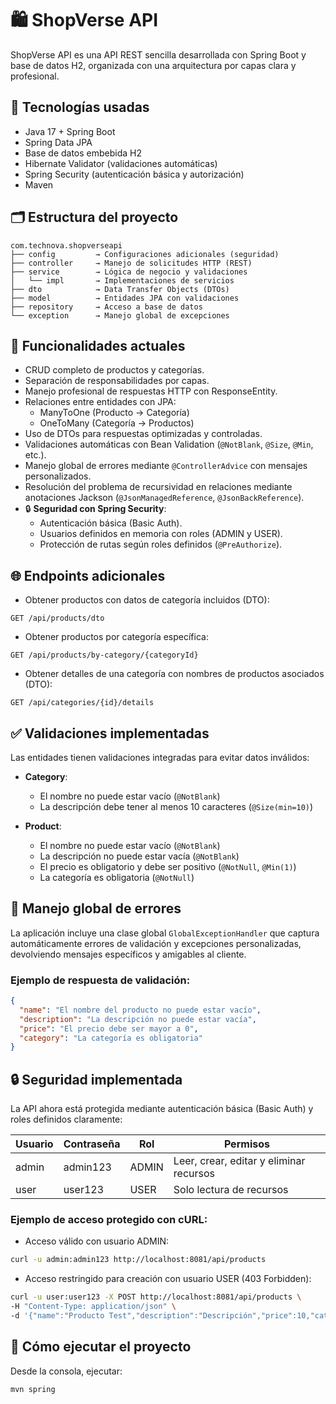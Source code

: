 # 🛍️ ShopVerse API

ShopVerse API es una API REST sencilla desarrollada con Spring Boot y base de datos H2, organizada con una arquitectura por capas clara y profesional.

## 📌 Tecnologías usadas

- Java 17 + Spring Boot
- Spring Data JPA
- Base de datos embebida H2
- Hibernate Validator (validaciones automáticas)
- Spring Security (autenticación básica y autorización)
- Maven

## 🗂️ Estructura del proyecto

```
com.technova.shopverseapi
├── config         → Configuraciones adicionales (seguridad)
├── controller     → Manejo de solicitudes HTTP (REST)
├── service        → Lógica de negocio y validaciones
│   └── impl       → Implementaciones de servicios
├── dto            → Data Transfer Objects (DTOs)
├── model          → Entidades JPA con validaciones
├── repository     → Acceso a base de datos
└── exception      → Manejo global de excepciones
```

## 🚀 Funcionalidades actuales

- CRUD completo de productos y categorías.
- Separación de responsabilidades por capas.
- Manejo profesional de respuestas HTTP con ResponseEntity.
- Relaciones entre entidades con JPA:
  - ManyToOne (Producto → Categoría)
  - OneToMany (Categoría → Productos)
- Uso de DTOs para respuestas optimizadas y controladas.
- Validaciones automáticas con Bean Validation (`@NotBlank`, `@Size`, `@Min`, etc.).
- Manejo global de errores mediante `@ControllerAdvice` con mensajes personalizados.
- Resolución del problema de recursividad en relaciones mediante anotaciones Jackson (`@JsonManagedReference`, `@JsonBackReference`).
- 🔒 **Seguridad con Spring Security**:
  - Autenticación básica (Basic Auth).
  - Usuarios definidos en memoria con roles (ADMIN y USER).
  - Protección de rutas según roles definidos (`@PreAuthorize`).

## 🌐 Endpoints adicionales

- Obtener productos con datos de categoría incluidos (DTO):

```
GET /api/products/dto
```

- Obtener productos por categoría específica:

```
GET /api/products/by-category/{categoryId}
```

- Obtener detalles de una categoría con nombres de productos asociados (DTO):

```
GET /api/categories/{id}/details
```

## ✅ Validaciones implementadas

Las entidades tienen validaciones integradas para evitar datos inválidos:

- **Category**:
  - El nombre no puede estar vacío (`@NotBlank`)
  - La descripción debe tener al menos 10 caracteres (`@Size(min=10)`)

- **Product**:
  - El nombre no puede estar vacío (`@NotBlank`)
  - La descripción no puede estar vacía (`@NotBlank`)
  - El precio es obligatorio y debe ser positivo (`@NotNull`, `@Min(1)`)
  - La categoría es obligatoria (`@NotNull`)

## 🚨 Manejo global de errores

La aplicación incluye una clase global `GlobalExceptionHandler` que captura automáticamente errores de validación y excepciones personalizadas, devolviendo mensajes específicos y amigables al cliente.

### Ejemplo de respuesta de validación:

```json
{
  "name": "El nombre del producto no puede estar vacío",
  "description": "La descripción no puede estar vacía",
  "price": "El precio debe ser mayor a 0",
  "category": "La categoría es obligatoria"
}
```

## 🔒 Seguridad implementada

La API ahora está protegida mediante autenticación básica (Basic Auth) y roles definidos claramente:

| Usuario | Contraseña | Rol   | Permisos                               |
|---------|------------|-------|----------------------------------------|
| admin   | admin123   | ADMIN | Leer, crear, editar y eliminar recursos|
| user    | user123    | USER  | Solo lectura de recursos               |

### Ejemplo de acceso protegido con cURL:

- Acceso válido con usuario ADMIN:

```bash
curl -u admin:admin123 http://localhost:8081/api/products
```

- Acceso restringido para creación con usuario USER (403 Forbidden):

```bash
curl -u user:user123 -X POST http://localhost:8081/api/products \
-H "Content-Type: application/json" \
-d '{"name":"Producto Test","description":"Descripción","price":10,"category":{"id":1}}'
```

## 🔧 Cómo ejecutar el proyecto

Desde la consola, ejecutar:

```bash
mvn spring

